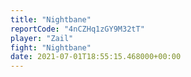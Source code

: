 ```yaml
---
title: "Nightbane"
reportCode: "4nCZHq1zGY9M32tT"
player: "Zail"
fight: "Nightbane"
date: 2021-07-01T18:55:15.468000+00:00
---
```

